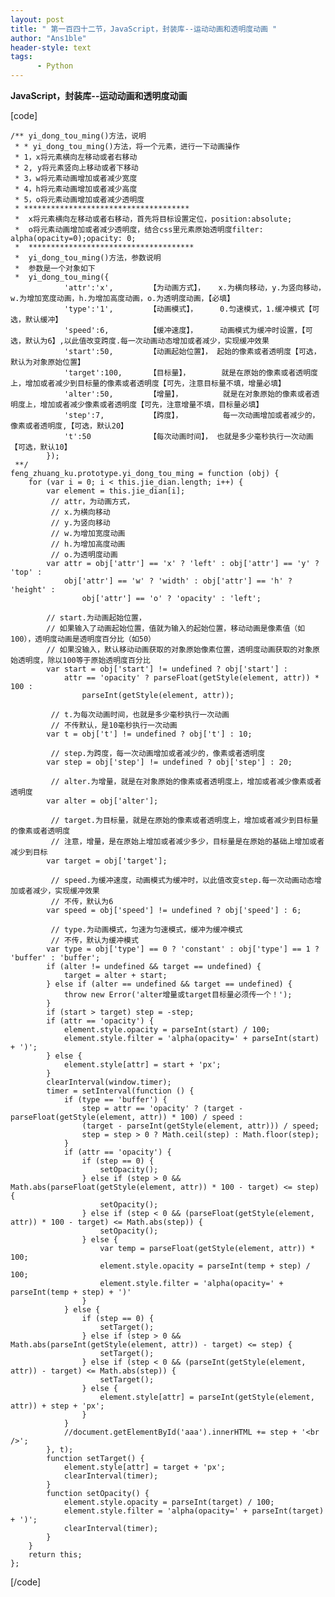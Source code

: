 ```yaml
---
layout: post
title: " 第一百四十二节，JavaScript，封装库--运动动画和透明度动画 "
author: "Ans1ble"
header-style: text
tags:
      - Python
---
```


**JavaScript，封装库--运动动画和透明度动画**



[code]

    /** yi_dong_tou_ming()方法，说明
     * * yi_dong_tou_ming()方法，将一个元素，进行一下动画操作
     * 1，x将元素横向左移动或者右移动
     * 2, y将元素竖向上移动或者下移动
     * 3，w将元素动画增加或者减少宽度
     * 4，h将元素动画增加或者减少高度
     * 5，o将元素动画增加或者减少透明度
     * *************************************
     *  x将元素横向左移动或者右移动，首先将目标设置定位，position:absolute;
     *  o将元素动画增加或者减少透明度，结合css里元素原始透明度filter: alpha(opacity=0);opacity: 0;
     *  *************************************
     *  yi_dong_tou_ming()方法，参数说明
     *  参数是一个对象如下
     *  yi_dong_tou_ming({
                'attr':'x',        【为动画方式】，   x.为横向移动，y.为竖向移动，w.为增加宽度动画，h.为增加高度动画，o.为透明度动画，【必填】
                'type':'1',        【动画模式】，     0.匀速模式，1.缓冲模式【可选，默认缓冲】
                'speed':6,         【缓冲速度】，     动画模式为缓冲时设置，【可选，默认为6】,以此值改变跨度.每一次动画动态增加或者减少，实现缓冲效果
                'start':50,        【动画起始位置】， 起始的像素或者透明度【可选，默认为对象原始位置】
                'target':100,      【目标量】，       就是在原始的像素或者透明度上，增加或者减少到目标量的像素或者透明度【可先，注意目标量不填，增量必填】
                'alter':50,        【增量】，         就是在对象原始的像素或者透明度上，增加或者减少像素或者透明度【可先，注意增量不填，目标量必填】
                'step':7,          【跨度】，         每一次动画增加或者减少的，像素或者透明度,【可选，默认20】
                't':50             【每次动画时间】， 也就是多少毫秒执行一次动画【可选，默认10】
            });
     **/
    feng_zhuang_ku.prototype.yi_dong_tou_ming = function (obj) {
        for (var i = 0; i < this.jie_dian.length; i++) {
            var element = this.jie_dian[i];
             // attr，为动画方式，
             // x.为横向移动
             // y.为竖向移动
             // w.为增加宽度动画
             // h.为增加高度动画
             // o.为透明度动画
            var attr = obj['attr'] == 'x' ? 'left' : obj['attr'] == 'y' ? 'top' :
                obj['attr'] == 'w' ? 'width' : obj['attr'] == 'h' ? 'height' :
                    obj['attr'] == 'o' ? 'opacity' : 'left';
    
            // start.为动画起始位置，
            // 如果输入了动画起始位置，值就为输入的起始位置，移动动画是像素值（如100），透明度动画是透明度百分比（如50）
            // 如果没输入，默认移动动画获取的对象原始像素位置，透明度动画获取的对象原始透明度，除以100等于原始透明度百分比
            var start = obj['start'] != undefined ? obj['start'] :
                attr == 'opacity' ? parseFloat(getStyle(element, attr)) * 100 :
                    parseInt(getStyle(element, attr));
    
             // t.为每次动画时间，也就是多少毫秒执行一次动画
             // 不传默认，是10毫秒执行一次动画
            var t = obj['t'] != undefined ? obj['t'] : 10;
    
             // step.为跨度，每一次动画增加或者减少的，像素或者透明度
            var step = obj['step'] != undefined ? obj['step'] : 20;
    
             // alter.为增量，就是在对象原始的像素或者透明度上，增加或者减少像素或者透明度
            var alter = obj['alter'];
    
             // target.为目标量，就是在原始的像素或者透明度上，增加或者减少到目标量的像素或者透明度
             // 注意，增量，是在原始上增加或者减少多少，目标量是在原始的基础上增加或者减少到目标
            var target = obj['target'];
    
             // speed.为缓冲速度，动画模式为缓冲时，以此值改变step.每一次动画动态增加或者减少，实现缓冲效果
             // 不传，默认为6
            var speed = obj['speed'] != undefined ? obj['speed'] : 6;
    
             // type.为动画模式，匀速为匀速模式，缓冲为缓冲模式
             // 不传，默认为缓冲模式
            var type = obj['type'] == 0 ? 'constant' : obj['type'] == 1 ? 'buffer' : 'buffer';
            if (alter != undefined && target == undefined) {
                target = alter + start;
            } else if (alter == undefined && target == undefined) {
                throw new Error('alter增量或target目标量必须传一个！');
            }
            if (start > target) step = -step;
            if (attr == 'opacity') {
                element.style.opacity = parseInt(start) / 100;
                element.style.filter = 'alpha(opacity=' + parseInt(start) + ')';
            } else {
                element.style[attr] = start + 'px';
            }
            clearInterval(window.timer);
            timer = setInterval(function () {
                if (type == 'buffer') {
                    step = attr == 'opacity' ? (target - parseFloat(getStyle(element, attr)) * 100) / speed :
                    (target - parseInt(getStyle(element, attr))) / speed;
                    step = step > 0 ? Math.ceil(step) : Math.floor(step);
                }
                if (attr == 'opacity') {
                    if (step == 0) {
                        setOpacity();
                    } else if (step > 0 && Math.abs(parseFloat(getStyle(element, attr)) * 100 - target) <= step) {
                        setOpacity();
                    } else if (step < 0 && (parseFloat(getStyle(element, attr)) * 100 - target) <= Math.abs(step)) {
                        setOpacity();
                    } else {
                        var temp = parseFloat(getStyle(element, attr)) * 100;
                        element.style.opacity = parseInt(temp + step) / 100;
                        element.style.filter = 'alpha(opacity=' + parseInt(temp + step) + ')'
                    }
                } else {
                    if (step == 0) {
                        setTarget();
                    } else if (step > 0 && Math.abs(parseInt(getStyle(element, attr)) - target) <= step) {
                        setTarget();
                    } else if (step < 0 && (parseInt(getStyle(element, attr)) - target) <= Math.abs(step)) {
                        setTarget();
                    } else {
                        element.style[attr] = parseInt(getStyle(element, attr)) + step + 'px';
                    }
                }
                //document.getElementById('aaa').innerHTML += step + '<br />';
            }, t);
            function setTarget() {
                element.style[attr] = target + 'px';
                clearInterval(timer);
            }
            function setOpacity() {
                element.style.opacity = parseInt(target) / 100;
                element.style.filter = 'alpha(opacity=' + parseInt(target) + ')';
                clearInterval(timer);
            }
        }
        return this;
    };
[/code]



